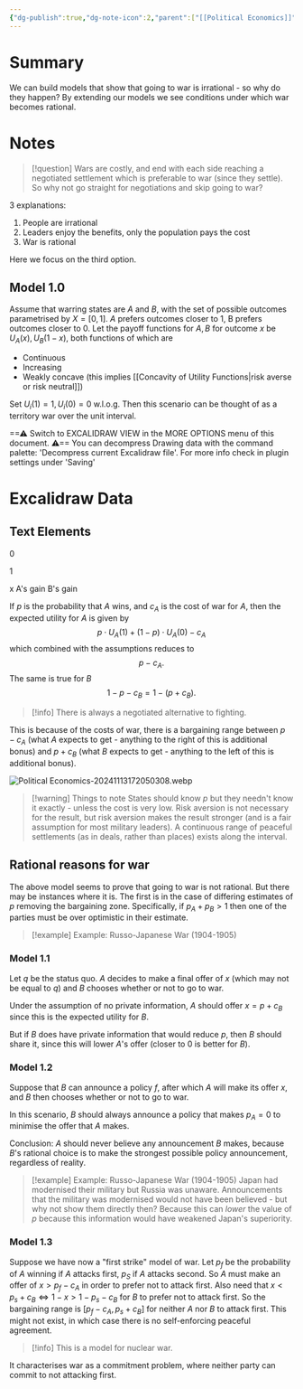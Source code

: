 ```yaml
---
{"dg-publish":true,"dg-note-icon":2,"parent":["[[Political Economics]]","[[Rationalist Explanations for War - Fearon.pdf]]"],"permalink":"/Zettelkasten/PE.L1 Rationalist Explanations for War/","dgPassFrontmatter":true,"noteIcon":2,"created":"2024-11-22T13:37:13.849+09:00"}
---
```


# Summary
We can build models that show that going to war is irrational - so why do they happen?
By extending our models we see conditions under which war becomes rational.

# Notes
>[!question]
>Wars are costly, and end with each side reaching a negotiated settlement which is preferable to war (since they settle).
>So why not go straight for negotiations and skip going to war?

3 explanations:
1. People are irrational <!--note: unsatisfactory-->
2. Leaders enjoy the benefits, only the population pays the cost
3. War is rational

Here we focus on the third option.

## Model 1.0
Assume that warring states are $A$ and $B$, with the set of possible outcomes parametrised by $X = [0, 1]$. $A$ prefers outcomes closer to $1$, B prefers outcomes closer to $0$.
Let the payoff functions for $A,B$ for outcome $x$ be $U_{A}(x), U_{B}(1-x)$, both functions of which are
- Continuous
- Increasing
- Weakly concave (this implies [[Concavity of Utility Functions\|risk averse or risk neutral]])

Set $U_{i}(1) = 1, U_{i}(0)=0$ w.l.o.g.
Then this scenario can be thought of as a territory war over the unit interval.

<div class="transclusion internal-embed is-loaded"><div class="markdown-embed">




==⚠  Switch to EXCALIDRAW VIEW in the MORE OPTIONS menu of this document. ⚠== You can decompress Drawing data with the command palette: 'Decompress current Excalidraw file'. For more info check in plugin settings under 'Saving'


# Excalidraw Data
## Text Elements
0
 
1
 
x 
A's gain 
B's gain 


</div></div>

If $p$ is the probability that $A$ wins, and $c_{A}$ is the cost of war for $A$, then the expected utility for $A$ is given by 
$$
p \cdot U_{A}(1) + (1-p)\cdot U_{A}(0) - c_{A}
$$
which combined with the assumptions reduces to 
$$
p - c_{A}.
$$
The same is true for $B$
$$
1 - p - c_{B} = 1 - (p + c_{B}).
$$

>[!info] There is always a negotiated alternative to fighting.

This is because of the costs of war, there is a bargaining range between $p-c_{A}$ (what $A$ expects to get - anything to the right of this is additional bonus) and $p + c_{B}$ (what $B$ expects to get - anything to the left of this is additional bonus).

![Political Economics-20241113172050308.webp](/img/user/Images/Political%20Economics-20241113172050308.webp)
>[!warning] Things to note
>States should know $p$ but they needn't know it exactly - unless the cost is very low.
>Risk aversion is not necessary for the result, but risk aversion makes the result stronger (and is a fair assumption for most military leaders).
>A continuous range of peaceful settlements (as in deals, rather than places) exists along the interval.

## Rational reasons for war
The above model seems to prove that going to war is not rational. But there may be instances where it is.
The first is in the case of differing estimates of $p$ removing the bargaining zone. Specifically, if $p_{A} + p_{B} > 1$ then one of the parties must be over optimistic in their estimate.

>[!example] Example: Russo-Japanese War (1904-1905)

### Model 1.1
Let $q$ be the status quo.
$A$ decides to make a final offer of $x$ (which may not be equal to $q$) and $B$ chooses whether or not to go to war.

Under the assumption of no private information, $A$ should offer $x = p+c_{B}$ since this is the expected utility for $B$.

But if $B$ does have private information that would reduce $p$, then $B$ should share it, since this will lower $A$'s offer (closer to $0$ is better for $B$).

### Model 1.2
Suppose that $B$ can announce a policy $f$, after which $A$ will make its offer $x$, and $B$ then chooses whether or not to go to war.

In this scenario, $B$ should always announce a policy that makes $p_{A} = 0$ to minimise the offer that $A$ makes.

Conclusion: $A$ should never believe any announcement $B$ makes, because $B$'s rational choice is to make the strongest possible policy announcement, regardless of reality.

>[!example] Example: Russo-Japanese War (1904-1905)
>Japan had modernised their military but Russia was unaware.
>Announcements that the military was modernised would not have been believed - but why not show them directly then?
>Because this can *lower* the value of $p$ because this information would have weakened Japan's superiority.

### Model 1.3
Suppose we have now a "first strike" model of war.
Let $p_{f}$ be the probability of $A$ winning if $A$ attacks first, $p_{S}$ if $A$ attacks second.
So $A$ must make an offer of $x > p_{f} - c_{A}$ in order to prefer not to attack first.
Also need that $x < p_{s} + c_{B} \iff 1-x > 1 - p_{s} - c_{B}$ for $B$ to prefer not to attack first.
So the bargaining range is $[p_{f} - c_{A}, p_{s} + c_{B}]$ for neither $A$ nor $B$ to attack first.
This might not exist, in which case there is no self-enforcing peaceful agreement.

>[!info] This is a model for nuclear war.

It characterises war as a commitment problem, where neither party can commit to not attacking first.